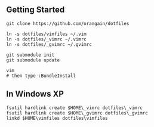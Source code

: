 
Getting Started
---------------

```
git clone https://github.com/orangain/dotfiles

ln -s dotfiles/vimfiles ~/.vim
ln -s dotfiles/_vimrc ~/.vimrc
ln -s dotfiles/_gvimrc ~/.gvimrc

git submodule init
git submodule update

vim
# then type :BundleInstall
```

In Windows XP
-------------

```
fsutil hardlink create $HOME\_vimrc dotfiles\_vimrc
fsutil hardlink create $HOME\_gvimrc dotfiles\_gvimrc
linkd $HOME\vimfiles dotfiles\vimfiles
```
